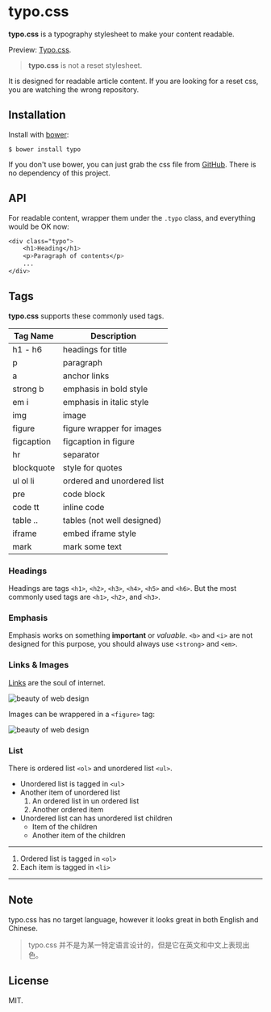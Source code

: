 # typo.css

**typo.css** is a typography stylesheet to make your content readable.

Preview: [Typo.css](http://typo.reqianduan.com/).

> **typo.css** is not a reset stylesheet.

It is designed for readable article content. If you are looking for a reset css, you are watching the wrong repository.

## Installation

Install with [bower](http://bower.io):

    $ bower install typo

If you don't use bower, you can just grab the css file from [GitHub](https://github.com/xiangming/typo). There is no dependency of this project.

## API

For readable content, wrapper them under the `.typo` class, and everything would be OK now:

```css
<div class="typo">
    <h1>Heading</h1>
    <p>Paragraph of contents</p>
    ...
</div>
```

## Tags

**typo.css** supports these commonly used tags.

Tag Name   | Description
---------- | -----------------------------
h1 - h6    | headings for title
p          | paragraph
a          | anchor links
strong b   | emphasis in bold style
em i       | emphasis in italic style
img        | image
figure     | figure wrapper for images
figcaption | figcaption in figure
hr         | separator
blockquote | style for quotes
ul ol li   | ordered and unordered list
pre        | code block
code tt    | inline code
table ..   | tables (not well designed)
iframe     | embed iframe style
mark       | mark some text


### Headings

Headings are tags `<h1>`, `<h2>`, `<h3>`, `<h4>`, `<h5>` and `<h6>`. But the most commonly used tags are `<h1>`, `<h2>`, and `<h3>`.

### Emphasis

Emphasis works on something **important** or *valuable*. `<b>` and `<i>` are not designed for this purpose, you should always use `<strong>` and `<em>`.

### Links & Images

[Links](https://github.com/xiangming/typo) are the soul of internet.

![beauty of web design](http://news.oneapm.com/content/images/2015/07/u-4078431349-436439537-fm-21-gp-0.jpg)

Images can be wrappered in a `<figure>` tag:

![beauty of web design](http://news.oneapm.com/content/images/2015/07/u-4078431349-436439537-fm-21-gp-0.jpg "The Beauty of Web Design")

### List

There is ordered list `<ol>` and unordered list `<ul>`.

* Unordered list is tagged in `<ul>`
* Another item of unordered list
    1. An ordered list in un ordered list
    2. Another ordered item
* Unordered list can has unordered list children
    * Item of the children
    * Another item of the children

----

1. Ordered list is tagged in `<ol>`
2. Each item is tagged in `<li>`

----

## Note

typo.css has no target language, however it looks great in both English and Chinese.

> typo.css 并不是为某一特定语言设计的，但是它在英文和中文上表现出色。

## License

MIT.

